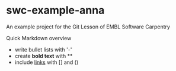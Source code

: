 # swc-example-anna
An example project for the Git Lesson of EMBL Software Carpentry

Quick Markdown overview

- write bullet lists with '-'
- create **bold text** with **
- include [links](https://embl.de) with [] and ()
